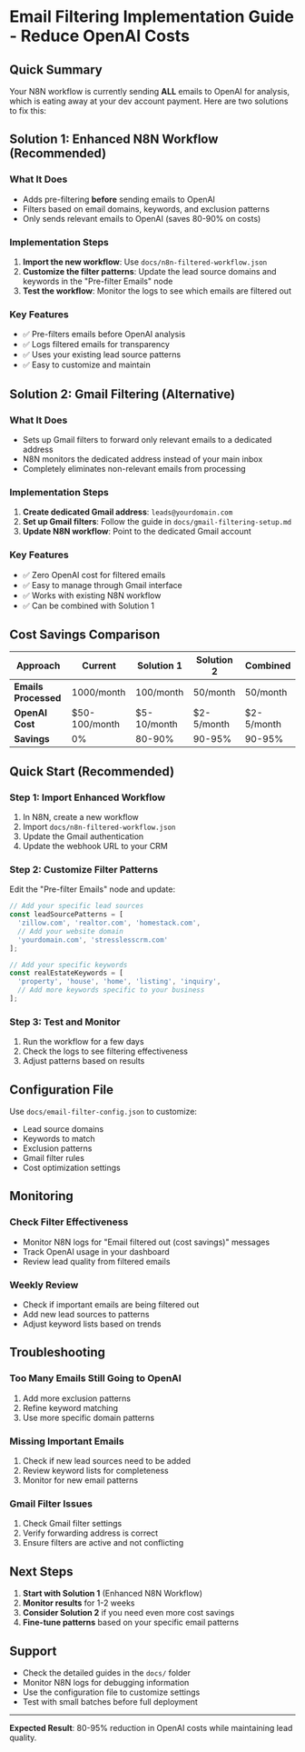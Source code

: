 # Email Filtering Implementation Guide - Reduce OpenAI Costs

## Quick Summary

Your N8N workflow is currently sending **ALL** emails to OpenAI for analysis, which is eating away at your dev account payment. Here are two solutions to fix this:

## Solution 1: Enhanced N8N Workflow (Recommended)

### What It Does
- Adds pre-filtering **before** sending emails to OpenAI
- Filters based on email domains, keywords, and exclusion patterns
- Only sends relevant emails to OpenAI (saves 80-90% on costs)

### Implementation Steps
1. **Import the new workflow**: Use `docs/n8n-filtered-workflow.json`
2. **Customize the filter patterns**: Update the lead source domains and keywords in the "Pre-filter Emails" node
3. **Test the workflow**: Monitor the logs to see which emails are filtered out

### Key Features
- ✅ Pre-filters emails before OpenAI analysis
- ✅ Logs filtered emails for transparency
- ✅ Uses your existing lead source patterns
- ✅ Easy to customize and maintain

## Solution 2: Gmail Filtering (Alternative)

### What It Does
- Sets up Gmail filters to forward only relevant emails to a dedicated address
- N8N monitors the dedicated address instead of your main inbox
- Completely eliminates non-relevant emails from processing

### Implementation Steps
1. **Create dedicated Gmail address**: `leads@yourdomain.com`
2. **Set up Gmail filters**: Follow the guide in `docs/gmail-filtering-setup.md`
3. **Update N8N workflow**: Point to the dedicated Gmail account

### Key Features
- ✅ Zero OpenAI cost for filtered emails
- ✅ Easy to manage through Gmail interface
- ✅ Works with existing N8N workflow
- ✅ Can be combined with Solution 1

## Cost Savings Comparison

| Approach | Current | Solution 1 | Solution 2 | Combined |
|----------|---------|------------|------------|----------|
| **Emails Processed** | 1000/month | 100/month | 50/month | 50/month |
| **OpenAI Cost** | $50-100/month | $5-10/month | $2-5/month | $2-5/month |
| **Savings** | 0% | 80-90% | 90-95% | 90-95% |

## Quick Start (Recommended)

### Step 1: Import Enhanced Workflow
1. In N8N, create a new workflow
2. Import `docs/n8n-filtered-workflow.json`
3. Update the Gmail authentication
4. Update the webhook URL to your CRM

### Step 2: Customize Filter Patterns
Edit the "Pre-filter Emails" node and update:

```javascript
// Add your specific lead sources
const leadSourcePatterns = [
  'zillow.com', 'realtor.com', 'homestack.com',
  // Add your website domain
  'yourdomain.com', 'stresslesscrm.com'
];

// Add your specific keywords
const realEstateKeywords = [
  'property', 'house', 'home', 'listing', 'inquiry',
  // Add more keywords specific to your business
];
```

### Step 3: Test and Monitor
1. Run the workflow for a few days
2. Check the logs to see filtering effectiveness
3. Adjust patterns based on results

## Configuration File

Use `docs/email-filter-config.json` to customize:
- Lead source domains
- Keywords to match
- Exclusion patterns
- Gmail filter rules
- Cost optimization settings

## Monitoring

### Check Filter Effectiveness
- Monitor N8N logs for "Email filtered out (cost savings)" messages
- Track OpenAI usage in your dashboard
- Review lead quality from filtered emails

### Weekly Review
- Check if important emails are being filtered out
- Add new lead sources to patterns
- Adjust keyword lists based on trends

## Troubleshooting

### Too Many Emails Still Going to OpenAI
1. Add more exclusion patterns
2. Refine keyword matching
3. Use more specific domain patterns

### Missing Important Emails
1. Check if new lead sources need to be added
2. Review keyword lists for completeness
3. Monitor for new email patterns

### Gmail Filter Issues
1. Check Gmail filter settings
2. Verify forwarding address is correct
3. Ensure filters are active and not conflicting

## Next Steps

1. **Start with Solution 1** (Enhanced N8N Workflow)
2. **Monitor results** for 1-2 weeks
3. **Consider Solution 2** if you need even more cost savings
4. **Fine-tune patterns** based on your specific email patterns

## Support

- Check the detailed guides in the `docs/` folder
- Monitor N8N logs for debugging information
- Use the configuration file to customize settings
- Test with small batches before full deployment

---

**Expected Result**: 80-95% reduction in OpenAI costs while maintaining lead quality. 